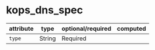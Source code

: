 # kops_dns_spec

| attribute | type | optional/required | computed |
| --- | --- | --- | --- |
| `type` | String | Required |  |
